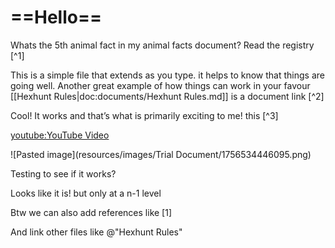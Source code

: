 # ==Hello==

Whats the 5th animal fact in my animal facts document? Read the registry [^1]

This is a simple file that extends as you type. it helps to know that things are going well. Another great example of how things can work in your favour [[Hexhunt Rules|doc:documents/Hexhunt Rules.md]] is a document link [^2]

Cool! It works and that’s what is primarily exciting to me! this [^3]

[youtube:YouTube Video](ZvxpaklnMXI)

![Pasted image](resources/images/Trial Document/1756534446095.png)

<!-- COMMENTS_SECTION_START -->
<!-- COMMENT
{"name":"Rajath Bail","email":"rajath@hillnote.com","timestamp":"2025-09-01T11:12:48.641Z","id":"comment_2025-09-01T11:12:48.641Z_4t6e92hl4"}
-->
Testing to see if it works?


<!-- COMMENT
{"name":"Rajath Bail","email":"rajath@hillnote.com","timestamp":"2025-09-02T05:58:56.446Z","id":"comment_2025-09-02T05:58:56.446Z_tg2ps8f25","parentId":"comment_2025-09-01T11:12:48.641Z_4t6e92hl4"}
-->
Looks like it is! but only at a n-1 level 

<!-- COMMENT
{"name":"Rajath Bail","email":"rajath@hillnote.com","timestamp":"2025-09-02T06:00:00.207Z","id":"comment_2025-09-02T06:00:00.207Z_pkyum2wy4","parentId":"comment_2025-09-01T11:12:48.641Z_4t6e92hl4"}
-->
Btw we can also add references like [1]

<!-- COMMENT
{"name":"Rajath Bail","email":"rajath@hillnote.com","timestamp":"2025-09-02T06:00:24.581Z","id":"comment_2025-09-02T06:00:24.581Z_9ftijzmoc","parentId":"comment_2025-09-01T11:12:48.641Z_4t6e92hl4"}
-->
And link other files like @"Hexhunt Rules"

<!-- COMMENTS_SECTION_END -->